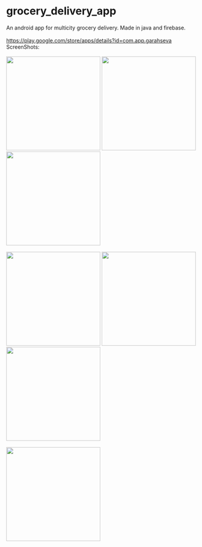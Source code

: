 # grocery_delivery_app
An android app for multicity grocery delivery. Made in java and firebase.<BR><br>
https://play.google.com/store/apps/details?id=com.app.garahseva  
ScreenShots:<br> <br>
<img src="https://user-images.githubusercontent.com/75242389/101980254-322e9880-3c8a-11eb-8b29-b4fcedc253cb.jpg" width="250"/>
<img src="https://user-images.githubusercontent.com/75242389/101980258-36f34c80-3c8a-11eb-9a12-4dbb2d25f349.jpg" width="250"/>
<img src="https://user-images.githubusercontent.com/75242389/101980257-35c21f80-3c8a-11eb-9894-d87d39a8b266.jpg" width="250"/><br><br>
<img src="https://user-images.githubusercontent.com/75242389/101980260-3bb80080-3c8a-11eb-93de-0ab27692141d.jpg" width="250"/>
<img src="https://user-images.githubusercontent.com/75242389/101980262-3ce92d80-3c8a-11eb-8481-4022ccb8b896.jpg" width="250"/>
<img src="https://user-images.githubusercontent.com/75242389/101980264-3d81c400-3c8a-11eb-82e4-ee3c2d6c3074.jpg" width="250"/><br><br>
<img src="https://user-images.githubusercontent.com/75242389/101980265-3e1a5a80-3c8a-11eb-857d-7886ef872d15.jpg" width="250"/>
